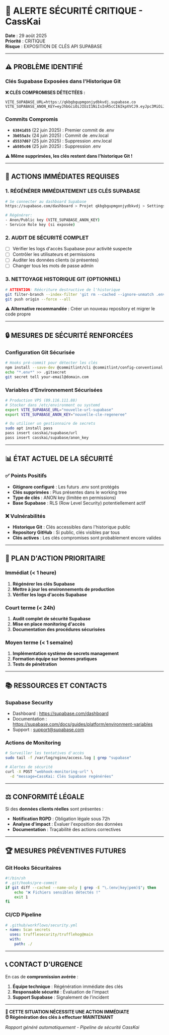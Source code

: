 # 🚨 ALERTE SÉCURITÉ CRITIQUE - CassKai

**Date** : 29 août 2025  
**Priorité** : CRITIQUE  
**Risque** : EXPOSITION DE CLÉS API SUPABASE

---

## ⚠️ **PROBLÈME IDENTIFIÉ**

### Clés Supabase Exposées dans l'Historique Git

**❌ CLÉS COMPROMISES DÉTECTÉES :**
```
VITE_SUPABASE_URL=https://qkbgbgupmgonjydbkvdj.supabase.co
VITE_SUPABASE_ANON_KEY=eyJhbGciOiJIUzI1NiIsInR5cCI6IkpXVCJ9.eyJpc3MiOiJzdXBhYmFzZSIsInJlZiI6InFrYmdiZ3VwbWdvbmp5ZGJrdmRqIiwicm9sZSI6ImFub24iLCJpYXQiOjE3NDgyMTUyMDIsImV4cCI6MjA2Mzc5MTIwMn0.5TzZrC67CalzVHFgqooARusmqboIwNq1FB9oZ56JAPc
```

### Commits Compromis
- **`63841d55`** (22 juin 2025) : Premier commit de .env
- **`3b055a3c`** (24 juin 2025) : Commit de .env.local  
- **`d5537d67`** (25 juin 2025) : Suppression .env.local
- **`ab505c06`** (25 juin 2025) : Suppression .env

**⚠️ Même supprimées, les clés restent dans l'historique Git !**

---

## 🎯 **ACTIONS IMMÉDIATES REQUISES**

### 1. **RÉGÉNÉRER IMMÉDIATEMENT LES CLÉS SUPABASE**
```bash
# Se connecter au dashboard Supabase
https://supabase.com/dashboard > Projet qkbgbgupmgonjydbkvdj > Settings > API

# Régénérer:
- Anon/Public key (VITE_SUPABASE_ANON_KEY)
- Service Role key (si exposée)
```

### 2. **AUDIT DE SÉCURITÉ COMPLET**
- [ ] Vérifier les logs d'accès Supabase pour activité suspecte
- [ ] Contrôler les utilisateurs et permissions
- [ ] Auditer les données clients (si présentes)
- [ ] Changer tous les mots de passe admin

### 3. **NETTOYAGE HISTORIQUE GIT (OPTIONNEL)**
```bash
# ATTENTION: Réécriture destructive de l'historique
git filter-branch --index-filter 'git rm --cached --ignore-unmatch .env .env.local' HEAD
git push origin --force --all
```

⚠️ **Alternative recommandée** : Créer un nouveau repository et migrer le code propre

---

## 🔒 **MESURES DE SÉCURITÉ RENFORCÉES**

### Configuration Git Sécurisée
```bash
# Hooks pré-commit pour détecter les clés
npm install --save-dev @commitlint/cli @commitlint/config-conventional
echo "*.env*" >> .gitsecret
git secret tell your-email@domain.com
```

### Variables d'Environnement Sécurisées
```bash
# Production VPS (89.116.111.88)
# Stocker dans /etc/environment ou systemd
export VITE_SUPABASE_URL="nouvelle-url-supabase"
export VITE_SUPABASE_ANON_KEY="nouvelle-cle-regeneree"

# Ou utiliser un gestionnaire de secrets
sudo apt install pass
pass insert casskai/supabase/url
pass insert casskai/supabase/anon_key
```

---

## 📊 **ÉTAT ACTUEL DE LA SÉCURITÉ**

### ✅ **Points Positifs**
- **Gitignore configuré** : Les futurs .env sont protégés
- **Clés supprimées** : Plus présentes dans le working tree
- **Type de clés** : ANON key (limitée en permissions)
- **Base Supabase** : RLS (Row Level Security) potentiellement actif

### ❌ **Vulnérabilités**
- **Historique Git** : Clés accessibles dans l'historique public
- **Repository GitHub** : Si public, clés visibles par tous
- **Clés actives** : Les clés compromises sont probablement encore valides

---

## 🚀 **PLAN D'ACTION PRIORITAIRE**

### Immédiat (< 1 heure)
1. **Régénérer les clés Supabase** 
2. **Mettre à jour les environnements de production**
3. **Vérifier les logs d'accès Supabase**

### Court terme (< 24h)
1. **Audit complet de sécurité Supabase**
2. **Mise en place monitoring d'accès**
3. **Documentation des procédures sécurisées**

### Moyen terme (< 1 semaine)
1. **Implémentation système de secrets management**
2. **Formation équipe sur bonnes pratiques**
3. **Tests de pénétration**

---

## 📚 **RESSOURCES ET CONTACTS**

### Supabase Security
- Dashboard : https://supabase.com/dashboard
- Documentation : https://supabase.com/docs/guides/platform/environment-variables
- Support : support@supabase.com

### Actions de Monitoring
```bash
# Surveiller les tentatives d'accès
sudo tail -f /var/log/nginx/access.log | grep "supabase"

# Alertes de sécurité
curl -X POST "webhook-monitoring-url" \
  -d "message=CassKai: Clés Supabase regénérées"
```

---

## ⚖️ **CONFORMITÉ LÉGALE**

Si des **données clients réelles** sont présentes :
- **Notification RGPD** : Obligation légale sous 72h
- **Analyse d'impact** : Évaluer l'exposition des données
- **Documentation** : Traçabilité des actions correctives

---

## 🏆 **MESURES PRÉVENTIVES FUTURES**

### Git Hooks Sécuritaires
```bash
#!/bin/sh
# .git/hooks/pre-commit
if git diff --cached --name-only | grep -E "\.(env|key|pem)$"; then
    echo "❌ Fichiers sensibles détectés !"
    exit 1
fi
```

### CI/CD Pipeline
```yaml
# .github/workflows/security.yml
- name: Scan secrets
  uses: trufflesecurity/trufflehog@main
  with:
    path: ./
```

---

## 📞 **CONTACT D'URGENCE**

En cas de **compromission avérée** :
1. **Équipe technique** : Régénération immédiate des clés
2. **Responsable sécurité** : Évaluation de l'impact
3. **Support Supabase** : Signalement de l'incident

---

**🚨 CETTE SITUATION NÉCESSITE UNE ACTION IMMÉDIATE**  
**⏰ Régénération des clés à effectuer MAINTENANT**

*Rapport généré automatiquement - Pipeline de sécurité CassKai*